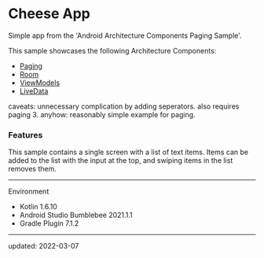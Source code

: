 # Cheese App

Simple app from the 'Android Architecture Components Paging Sample'.

This sample showcases the following Architecture Components:

* [Paging](https://developer.android.com/topic/libraries/architecture/paging.html)
* [Room](https://developer.android.com/topic/libraries/architecture/room.html)
* [ViewModels](https://developer.android.com/reference/android/arch/lifecycle/ViewModel.html)
* [LiveData](https://developer.android.com/reference/android/arch/lifecycle/LiveData.html)

caveats: unnecessary complication by adding seperators. also requires paging 3. anyhow: reasonably simple example for paging.

### Features

This sample contains a single screen with a list of text items. Items can be added to the list with the input at the top, and swiping items in the list removes them.

----

Environment

- Kotlin 1.6.10
- Android Studio Bumblebee 2021.1.1
- Gradle Plugin 7.1.2

----

updated: 2022-03-07